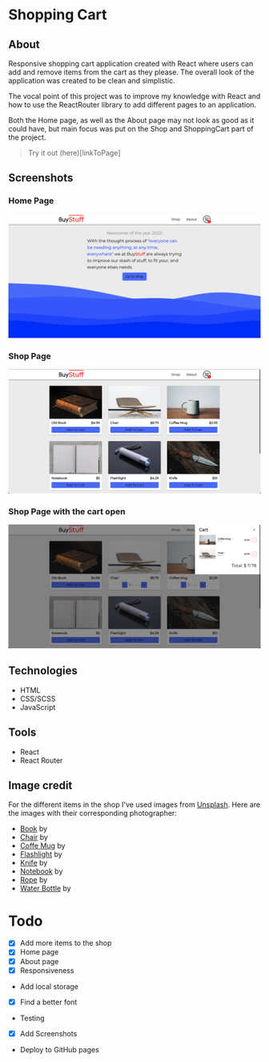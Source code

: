 # Shopping Cart

## About 
Responsive shopping cart application created with React where users can add and remove items from the cart as they please.
The overall look of the application was created to be clean and simplistic. 

The vocal point of this project was to improve my knowledge with React and how to use the ReactRouter library to add different pages to an application. 

Both the Home page, as well as the About page may not look as good as it could have, but main focus was put on the Shop and ShoppingCart part of the project. 

> Try it out (here)[linkToPage]

## Screenshots
### Home Page
![Screenshot of home page](./src/assets/screenshot_03.png)

### Shop Page
![Screenshot of shop page with cart open](./src/assets/screenshot_02.png)

### Shop Page with the cart open
![Screenshot of shop page](./src/assets/screenshot_01.png)

## Technologies
* HTML
* CSS/SCSS
* JavaScript

## Tools
* React
* React Router

## Image credit
For the different items in the shop I've used images from [Unsplash](https://unsplash.com/). Here are the images with their corresponding photographer:

* [Book]() by []() 
* [Chair]() by []()
* [Coffe Mug]() by []()
* [Flashlight]() by []()
* [Knife]() by []()
* [Notebook]() by []()
* [Rope]() by []()
* [Water Bottle]() by []()

# Todo
- [x] Add more items to the shop
- [x] Home page
- [x] About page
- [x] Responsiveness
- Add local storage
- [x] Find a better font
- Testing
- [x] Add Screenshots
- Deploy to GitHub pages